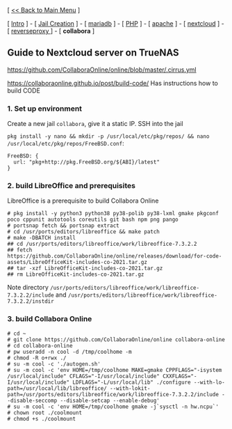 [ [<< Back to Main Menu](https://github.com/seth586/guides/blob/master/README.md) ]

[ [Intro](README.md) ] - [ [Jail Creation](1_jail.md) ] - [ [mariadb](2_mariadb.md) ] - [ [PHP](3_php.md) ] - [ [apache](4_apache.md) ] - [ [nextcloud](5_nextcloud.md) ] - [ [reverseproxy ](6_reverseproxy.md)] - [ **collabora** ]

## Guide to Nextcloud server on TrueNAS

https://github.com/CollaboraOnline/online/blob/master/.cirrus.yml

https://collaboraonline.github.io/post/build-code/ Has instructions how to build CODE


### 1. Set up environment

Create a new jail `collabora`, give it a static IP. SSH into the jail

`pkg install -y nano && mkdir -p /usr/local/etc/pkg/repos/ && nano /usr/local/etc/pkg/repos/FreeBSD.conf`:
```
FreeBSD: {
  url: "pkg+http://pkg.FreeBSD.org/${ABI}/latest"
}
```

### 2. build LibreOffice and prerequisites
LibreOffice is a prerequisite to build Collabora Online
```
# pkg install -y python3 python38 py38-polib py38-lxml gmake pkgconf poco cppunit autotools coreutils git bash npm png pango
# portsnap fetch && portsnap extract
# cd /usr/ports/editors/libreoffice && make patch
# make -DBATCH install
## cd /usr/ports/editors/libreoffice/work/libreoffice-7.3.2.2
## fetch https://github.com/CollaboraOnline/online/releases/download/for-code-assets/LibreOfficeKit-includes-co-2021.tar.gz
## tar -xzf LibreOfficeKit-includes-co-2021.tar.gz
## rm LibreOfficeKit-includes-co-2021.tar.gz
```

Note directory `/usr/ports/editors/libreoffice/work/libreoffice-7.3.2.2/include` 
and `/usr/ports/editors/libreoffice/work/libreoffice-7.3.2.2/instdir `

### 3. build Collabora Online 

```
# cd ~
# git clone https://github.com/CollaboraOnline/online collabora-online
# cd collabora-online
# pw useradd -n cool -d /tmp/coolhome -m
# chmod -R o+rwx ./
# su -m cool -c './autogen.sh'
# su -m cool -c 'env HOME=/tmp/coolhome MAKE=gmake CPPFLAGS="-isystem /usr/local/include" CFLAGS="-I/usr/local/include" CXXFLAGS="-I/usr/local/include" LDFLAGS="-L/usr/local/lib" ./configure --with-lo-path=/usr/local/lib/libreoffice/ --with-lokit-path=/usr/ports/editors/libreoffice/work/libreoffice-7.3.2.2/include --disable-seccomp --disable-setcap --enable-debug'
# su -m cool -c 'env HOME=/tmp/coolhome gmake -j`sysctl -n hw.ncpu`'
# chown root ./coolmount
# chmod +s ./coolmount
```
